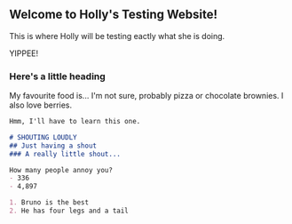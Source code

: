 ## Welcome to Holly's Testing Website!

This is where Holly will be testing eactly what she is doing.

YIPPEE!

### Here's a little heading
My favourite food is...
I'm not sure, probably pizza or chocolate brownies. I also love berries.

```markdown
Hmm, I'll have to learn this one.

# SHOUTING LOUDLY
## Just having a shout
### A really little shout...

How many people annoy you?
- 336
- 4,897

1. Bruno is the best
2. He has four legs and a tail
